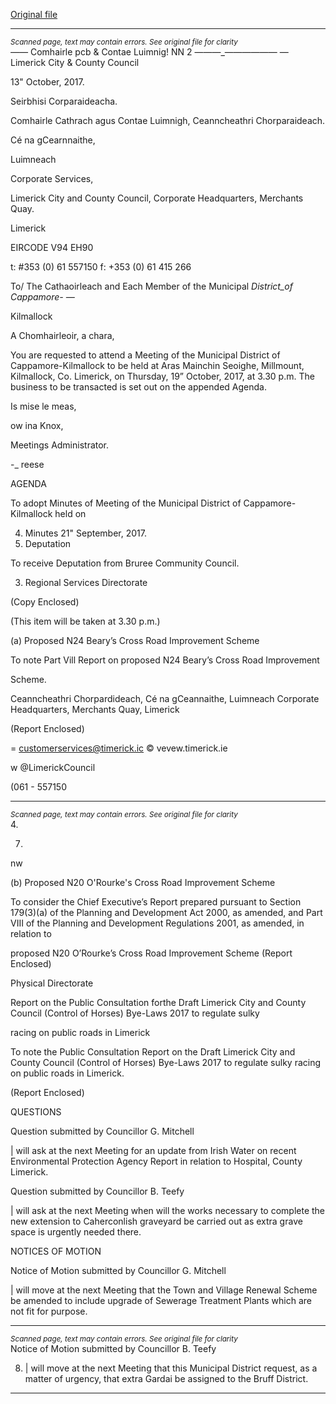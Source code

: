 [Original file](https://www.limerick.ie/sites/default/files/media/documents/2017-10/Agenda%20-%20Meeting%20of%20Municipal%20District%20of%20Cappamore-Kilmallock%20-%2019th%20October%202017.pdf)

---
*<small>Scanned page, text may contain errors. See original file for clarity</small>*  
_——_ Comhairle pcb
& Contae Luimnig!
NN 2 —_—_—_——————
— Limerick City
& County Council

13" October, 2017.

Seirbhisi Corparaideacha.

Comhairle Cathrach agus Contae Luimnigh,
Ceanncheathri Chorparaideach.

Cé na gCearnnaithe,

Luimneach

Corporate Services,

Limerick City and County Council,
Corporate Headquarters,
Merchants Quay.

Limerick

EIRCODE V94 EH90

t: #353 (0) 61 557150
f: +353 (0) 61 415 266

To/ The Cathaoirleach and Each Member of the Municipal _District_of Cappamore- —_

Kilmallock

A Chomhairleoir, a chara,

You are requested to attend a Meeting of the Municipal District of Cappamore-Kilmallock to be
held at Aras Mainchin Seoighe, Millmount, Kilmallock, Co. Limerick, on Thursday, 19”
October, 2017, at 3.30 p.m. The business to be transacted is set out on the appended Agenda.

Is mise le meas,

ow
ina Knox,

Meetings Administrator.

-_ reese

AGENDA

To adopt Minutes of Meeting of the Municipal District of Cappamore-Kilmallock held on

4. Minutes
21" September, 2017.
2. Deputation

To receive Deputation from Bruree Community Council.

3. Regional Services Directorate

(Copy Enclosed)

(This item will be taken at 3.30 p.m.)

(a) Proposed N24 Beary’s Cross Road Improvement Scheme

To note Part Vill Report on proposed N24 Beary’s Cross Road Improvement

Scheme.

Ceanncheathri Chorpardideach, Cé na gCeannaithe, Luimneach
Corporate Headquarters, Merchants Quay, Limerick

(Report Enclosed)

= customerservices@timerick.ic
© vevew.timerick.ie

w @LimerickCouncil

(061 - 557150


---
*<small>Scanned page, text may contain errors. See original file for clarity</small>*  
4.

7.

nw

(b) Proposed N20 O'Rourke's Cross Road Improvement Scheme

To consider the Chief Executive’s Report prepared pursuant to Section 179(3)(a)
of the Planning and Development Act 2000, as amended, and Part VIII of the
Planning and Development Regulations 2001, as amended, in relation to

proposed N20 O’Rourke’s Cross Road Improvement Scheme
(Report Enclosed)

Physical Directorate

Report on the Public Consultation forthe Draft Limerick City and
County Council (Control of Horses) Bye-Laws 2017 to regulate sulky

racing on public roads in Limerick

To note the Public Consultation Report on the Draft Limerick City and County Council
(Control of Horses) Bye-Laws 2017 to regulate sulky racing on public roads in Limerick.

(Report Enclosed)

QUESTIONS

Question submitted by Councillor G. Mitchell

| will ask at the next Meeting for an update from Irish Water on recent Environmental
Protection Agency Report in relation to Hospital, County Limerick.

Question submitted by Councillor B. Teefy

| will ask at the next Meeting when will the works necessary to complete the new
extension to Caherconlish graveyard be carried out as extra grave space is urgently
needed there.

NOTICES OF MOTION

Notice of Motion submitted by Councillor G. Mitchell

| will move at the next Meeting that the Town and Village Renewal Scheme be
amended to include upgrade of Sewerage Treatment Plants which are not fit for
purpose.


---
*<small>Scanned page, text may contain errors. See original file for clarity</small>*  
Notice of Motion submitted by Councillor B. Teefy

8. | will move at the next Meeting that this Municipal District request, as a matter of
urgency, that extra Gardai be assigned to the Bruff District.


---
